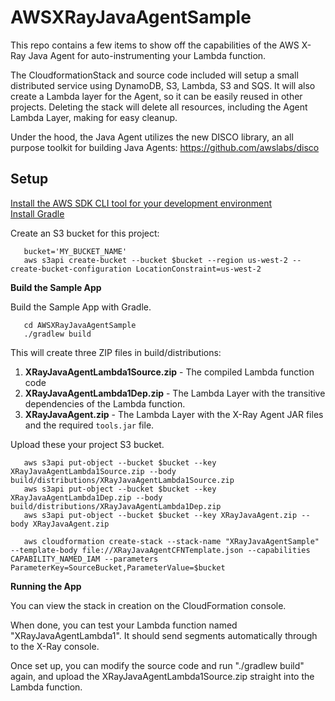 # AWSXRayJavaAgentSample

This repo contains a few items to show off the capabilities of the AWS X-Ray Java Agent for auto-instrumenting your Lambda function.

The CloudformationStack and source code included will setup a small distributed service using DynamoDB, S3, Lambda, S3 and SQS. It will also create a Lambda layer for the Agent, so it can be easily reused in other projects. Deleting the stack will delete all resources, including the Agent Lambda Layer, making for easy cleanup.

Under the hood, the Java Agent utilizes the new DISCO library, an all purpose toolkit for building Java Agents:
https://github.com/awslabs/disco

## Setup

[Install the AWS SDK CLI tool for your development environment](https://aws.amazon.com/cli/)  
[Install Gradle](https://gradle.org/install/)

Create an S3 bucket for this project:
```
   bucket='MY_BUCKET_NAME'
   aws s3api create-bucket --bucket $bucket --region us-west-2 --create-bucket-configuration LocationConstraint=us-west-2
```

**Build the Sample App**

Build the Sample App with Gradle.
```
   cd AWSXRayJavaAgentSample
   ./gradlew build
```
This will create three ZIP files in build/distributions:
1. **XRayJavaAgentLambda1Source.zip** - The compiled Lambda function code
1. **XRayJavaAgentLambda1Dep.zip** - The Lambda Layer with the transitive dependencies of the Lambda function.
1. **XRayJavaAgent.zip** - The Lambda Layer with the X-Ray Agent JAR files and the required `tools.jar` file.


 Upload these your project S3 bucket.
```
   aws s3api put-object --bucket $bucket --key XRayJavaAgentLambda1Source.zip --body build/distributions/XRayJavaAgentLambda1Source.zip
   aws s3api put-object --bucket $bucket --key XRayJavaAgentLambda1Dep.zip --body build/distributions/XRayJavaAgentLambda1Dep.zip
   aws s3api put-object --bucket $bucket --key XRayJavaAgent.zip --body XRayJavaAgent.zip

   aws cloudformation create-stack --stack-name "XRayJavaAgentSample" --template-body file://XRayJavaAgentCFNTemplate.json --capabilities CAPABILITY_NAMED_IAM --parameters  ParameterKey=SourceBucket,ParameterValue=$bucket
```

**Running the App**

You can view the stack in creation on the CloudFormation console.

When done, you can test your Lambda function named "XRayJavaAgentLambda1". It should send segments automatically through to the X-Ray console.

Once set up, you can modify the source code and run "./gradlew build" again, and upload the XRayJavaAgentLambda1Source.zip straight into the Lambda function.
